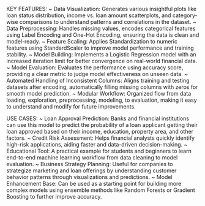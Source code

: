 KEY FEATURES: ~ Data Visualization: Generates various insightful plots like loan status distribution, income vs. loan amount scatterplots, and category-wise comparisons to understand patterns and correlations in the dataset. ~ Data Preprocessing: Handles missing values, encodes categorical features using Label Encoding and One-Hot Encoding, ensuring the data is clean and model-ready. ~ Feature Scaling: Applies Standardization to numeric features using StandardScaler to improve model performance and training stability. ~ Model Building: Implements a Logistic Regression model with an increased iteration limit for better convergence on real-world financial data. ~ Model Evaluation: Evaluates the performance using accuracy score, providing a clear metric to judge model effectiveness on unseen data. ~ Automated Handling of Inconsistent Columns: Aligns training and testing datasets after encoding, automatically filling missing columns with zeros for smooth model prediction. ~ Modular Workflow: Organized flow from data loading, exploration, preprocessing, modeling, to evaluation, making it easy to understand and modify for future improvements.

USE CASES: ~ Loan Approval Prediction: Banks and financial institutions can use this model to predict the probability of a loan applicant getting their loan approved based on their income, education, property area, and other factors. ~ Credit Risk Assessment: Helps financial analysts quickly identify high-risk applications, aiding faster and data-driven decision-making. ~ Educational Tool: A practical example for students and beginners to learn end-to-end machine learning workflow from data cleaning to model evaluation. ~ Business Strategy Planning: Useful for companies to strategize marketing and loan offerings by understanding customer behavior patterns through visualizations and predictions. ~ Model Enhancement Base: Can be used as a starting point for building more complex models using ensemble methods like Random Forests or Gradient Boosting to further improve accuracy.
